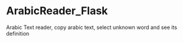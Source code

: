 # ArabicReader_Flask
 Arabic Text reader, copy arabic text, select unknown word and see its definition
